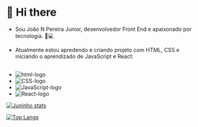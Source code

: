 # 👋 Hi there
- Sou João N Pereira Junior, desenvolvedor Front End e apaixonado por tecnologia. 🤖💻
- Atualmente estou apredendo e criando projeto com HTML, CSS e iniciando o aprendizado de JavaScript e React:
  <br/>
  <br/>

 
 - <img src="https://img.shields.io/badge/HTML5-E34F26?style=for-the-badge&logo=html5&logoColor=white" alt="html-logo" />
 - <img src="https://img.shields.io/badge/CSS3-1572B6?style=for-the-badge&logo=css3&logoColor=white" alt="CSS-logo" />
 - <img src="https://img.shields.io/badge/JavaScript-F7DF1E?style=for-the-badge&logo=javascript&logoColor=black" alt="JavaScript-logo"/>
 - <img src="https://img.shields.io/badge/React-20232A?style=for-the-badge&logo=react&logoColor=61DAFB" alt="React-logo"/> 

[![Juninho stats](https://github-readme-stats.vercel.app/api?username=JuninhoPereira10&show_icons=true&theme=radical)](https://github.com/anuraghazra/github-readme-stats)
 
[![Top Langs](https://github-readme-stats.vercel.app/api/top-langs/?username=JuninhoPereira10&layout=compact)](https://github.com/anuraghazra/github-readme-stats)
